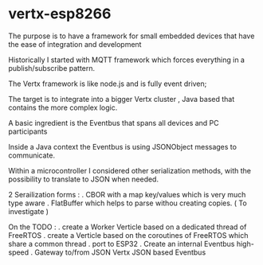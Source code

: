 # vertx-esp8266

The purpose is to have a framework for small embedded devices that have the ease of integration and development

Historically I started with MQTT framework which forces everything in a publish/subscribe pattern. 

The Vertx framework is like node.js and is fully event driven;

The target is to integrate into a bigger Vertx cluster , Java based that contains the more complex logic. 

A basic ingredient is the Eventbus that spans all devices and PC participants

Inside a Java context the Eventbus is using JSONObject messages to communicate.

Within a microcontroller I considered other serialization methods, with the possibility to translate to JSON when needed.

2 Serailization forms :
. CBOR with a map key/values which is very much type aware
. FlatBuffer which helps to parse withou creating copies. ( To investigate )

On the TODO :
. create a Worker Verticle based on a dedicated thread of FreeRTOS
. create a Verticle based on the coroutines of FreeRTOS which share a common thread
. port to ESP32 
. Create an internal Eventbus high-speed
. Gateway to/from JSON Vertx JSON based Eventbus
